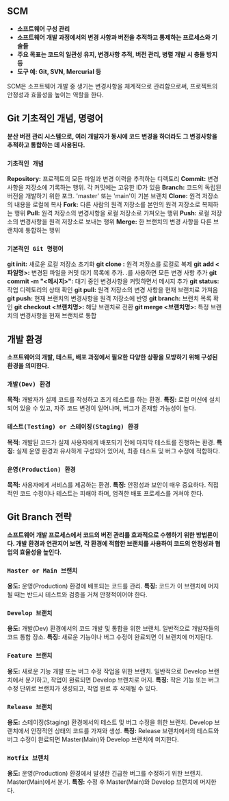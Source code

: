 ## SCM

- **소프트웨어 구성 관리**
- **소프트웨어 개발 과정에서의 변경 사항과 버전을 추적하고 통제하는 프로세스와 기술들**
- **주요 목표는 코드의 일관성 유지, 변경사항 추적, 버전 관리, 병렬 개발 시 충돌 방지 등**
- **도구 예: Git, SVN, Mercurial 등**

SCM은 소프트웨어 개발 중 생기는 변경사항을 체계적으로 관리함으로써, 프로젝트의 안정성과 효율성을 높이는 역할을 한다.

## Git 기초적인 개념, 명령어
**분산 버전 관리 시스템으로, 여러 개발자가 동시에 코드 변경을 하더라도 그 변경사항을 추적하고 통합하는 데 사용된다.**

### **```기초적인 개념```**

**Repository:** 프로젝트의 모든 파일과 변경 이력을 추적하는 디렉토리
**Commit:** 변경 사항을 저장소에 기록하는 행위. 각 커밋에는 고유한 ID가 있음
**Branch:** 코드의 독립된 버전을 개발하기 위한 포크. 'master' 또는 'main'이 기본 브랜치
**Clone:** 원격 저장소의 내용을 로컬에 복사
**Fork:** 다른 사람의 원격 저장소를 본인의 원격 저장소로 복제하는 행위
**Pull:** 원격 저장소의 변경사항을 로컬 저장소로 가져오는 행위
**Push:** 로컬 저장소의 변경사항을 원격 저장소로 보내는 행위
**Merge:** 한 브랜치의 변경 사항을 다른 브랜치에 통합하는 행위

### **```기본적인 Git 명령어```**

**git init:** 새로운 로컬 저장소 초기화
**git clone <URL>:** 원격 저장소를 로컬로 복제
**git add <파일명>:** 변경된 파일을 커밋 대기 목록에 추가. .를 사용하면 모든 변경 사항 추가
**git commit -m "<메시지>":** 대기 중인 변경사항을 커밋하면서 메시지 추가
**git status:** 작업 디렉토리의 상태 확인
**git pull:** 원격 저장소의 변경 사항을 현재 브랜치로 가져옴
**git push:** 현재 브랜치의 변경사항을 원격 저장소에 반영
**git branch:** 브랜치 목록 확인
**git checkout <브랜치명>:** 해당 브랜치로 전환
**git merge <브랜치명>:** 특정 브랜치의 변경사항을 현재 브랜치로 통합

## 개발 환경
**소프트웨어의 개발, 테스트, 배포 과정에서 필요한 다양한 상황을 모방하기 위해 구성된 환경을 의미한다.**

### **```개발(Dev) 환경```**
**목적:** 개발자가 실제 코드를 작성하고 초기 테스트를 하는 환경.
**특징:** 로컬 머신에 설치되어 있을 수 있고, 자주 코드 변경이 일어나며, 버그가 존재할 가능성이 높다.

### **```테스트(Testing) or 스테이징(Staging) 환경```**
**목적:** 개발된 코드가 실제 사용자에게 배포되기 전에 마지막 테스트를 진행하는 환경.
**특징:** 실제 운영 환경과 유사하게 구성되어 있어서, 최종 테스트 및 버그 수정에 적합하다.

### **```운영(Production) 환경```**
**목적:** 사용자에게 서비스를 제공하는 환경.
**특징:** 안정성과 보안이 매우 중요하다. 직접적인 코드 수정이나 테스트는 피해야 하며, 엄격한 배포 프로세스를 거쳐야 한다.

## Git Branch 전략
**소프트웨어 개발 프로세스에서 코드의 버전 관리를 효과적으로 수행하기 위한 방법론이다. 개발 환경과 연관지어 보면, 각 환경에 적합한 브랜치를 사용하여 코드의 안정성과 협업의 효율성을 높인다.**

### **```Master or Main 브랜치```**
**용도:** 운영(Production) 환경에 배포되는 코드를 관리.
**특징:** 코드가 이 브랜치에 머지될 때는 반드시 테스트와 검증을 거쳐 안정적이어야 한다.

### **```Develop 브랜치```**
**용도:** 개발(Dev) 환경에서의 코드 개발 및 통합을 위한 브랜치. 일반적으로 개발자들의 코드 통합 장소.
**특징:** 새로운 기능이나 버그 수정이 완료되면 이 브랜치에 머지된다.

### **```Feature 브랜치```**
**용도:** 새로운 기능 개발 또는 버그 수정 작업을 위한 브랜치. 일반적으로 Develop 브랜치에서 분기하고, 작업이 완료되면 Develop 브랜치로 머지.
**특징:** 작은 기능 또는 버그 수정 단위로 브랜치가 생성되고, 작업 완료 후 삭제될 수 있다.

### **```Release 브랜치```**
**용도:** 스테이징(Staging) 환경에서의 테스트 및 버그 수정을 위한 브랜치. Develop 브랜치에서 안정적인 상태의 코드를 가져와 생성.
**특징:** Release 브랜치에서의 테스트와 버그 수정이 완료되면 Master(Main)와 Develop 브랜치에 머지한다.

### **```Hotfix 브랜치```**
**용도:** 운영(Production) 환경에서 발생한 긴급한 버그를 수정하기 위한 브랜치. Master(Main)에서 분기.
**특징:** 수정 후 Master(Main)와 Develop 브랜치에 머지한다.

